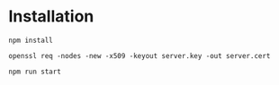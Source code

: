 # Installation 
```
npm install
```

```
openssl req -nodes -new -x509 -keyout server.key -out server.cert
```

```
npm run start
```